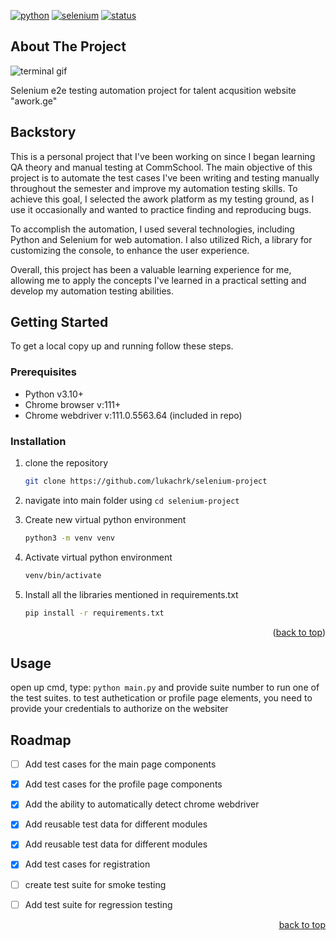 <a name="readme-top"></a>
[![python](https://img.shields.io/badge/python-3.11.2-blue.svg)](https://www.python.org/downloads/) 
[![selenium](https://img.shields.io/badge/selenium-v4.8.2-green.svg)](https://pypi.org/project/selenium/)
[![status](https://img.shields.io/badge/status-stable-green.svg)](https://github.com/lukachrk/selenium-project)



## About The Project
![terminal gif](https://user-images.githubusercontent.com/47860959/230725808-5da2f151-12ce-48c1-a872-2a6ae45c8482.gif)

Selenium e2e testing automation project for talent acqusition website "awork.ge"

## Backstory
This is a personal project that I've been working on since I began learning QA theory and manual testing at CommSchool. The main objective of this project is to automate the test cases I've been writing and testing manually throughout the semester and improve my automation testing skills. To achieve this goal, I selected the awork platform as my testing ground, as I use it occasionally and wanted to practice finding and reproducing bugs.

To accomplish the automation, I used several technologies, including Python and Selenium for web automation. I also utilized Rich, a library for customizing the console, to enhance the user experience.

Overall, this project has been a valuable learning experience for me, allowing me to apply the concepts I've learned in a practical setting and develop my automation testing abilities.


## Getting Started
To get a local copy up and running follow these steps.

### Prerequisites
* Python v3.10+
* Chrome browser v:111+
* Chrome webdriver v:111.0.5563.64 (included in repo)

### Installation
 
1. clone the repository
   ```sh
   git clone https://github.com/lukachrk/selenium-project
   ```
2. navigate into main folder using `cd selenium-project`

3. Create new virtual python environment
   ```sh
   python3 -m venv venv
   ```
4. Activate virtual python environment
   ```sh
   venv/bin/activate
   ```
5. Install all the libraries mentioned in requirements.txt 
   ```sh
   pip install -r requirements.txt
   ```

<p align="right">(<a href="#readme-top">back to top</a>)</p>


## Usage
open up cmd, type: `python main.py` and provide suite number to
run one of the test suites. to test authetication or profile page 
elements, you need to provide your credentials to authorize on 
the websiter



## Roadmap

- [ ] Add test cases for the main page components
- [x] Add test cases for the profile page components
- [x] Add the ability to automatically detect chrome webdriver
- [x] Add reusable test data for different modules
- [x] Add reusable test data for different modules
- [x] Add test cases for registration
- [ ] create test suite for smoke testing
- [ ] Add test suite for regression testing


<p align="right"><a href="#readme-top">back to top</a></p>
